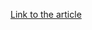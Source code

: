 [Link to the article](https://www.trendmicro.com/content/dam/trendmicro/global/en/research/24/a/a-look-into-pikabot-spam-wave-campaign/ioc-pikabot-spam-campaign.txt)

